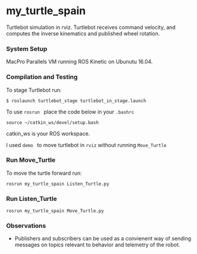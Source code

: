 # my_turtle_spain
Turtlebot simulation in rviz. Turtlebot receives command velocity, and computes the inverse kinematics and published wheel rotation. 

### System Setup
MacPro
Parallels VM running ROS Kinetic on Ubunutu 16.04.


### Compilation and Testing

To stage Turtlebot run:
```
$ roslaunch turtlebot_stage turtlebot_in_stage.launch
```
To use ```rosrun ``` place the code below in your ``` .bashrc ```
```
source ~/catkin_ws/devel/setup.bash
```
catkin_ws is your ROS workspace.

I used  ```demo ``` to move turtlebot in ```rviz``` without running  ``` Move_Turtle ```

### Run Move_Turtle

To move the turtle forward run:
```
rosrun my_turtle_spain Listen_Turtle.py
```

### Run Listen_Turtle
```
rosrun my_turtle_spain Move_Turtle.py
```

### Observations
- Publishers and subscribers can be used as a convienent way of sending messages on topics relevant to behavior and telemetry of the robot.
